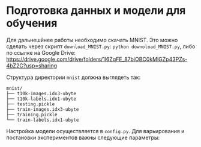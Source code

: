 # Подготовка данных и модели для обучения
Для дальнешйнее работы необходимо скачать MNIST. Это можно сделать через скрипт ```download_MNIST.py```:
```python downoload_MNIST.py```, 
либо по ссылке на Google Drive:
https://drive.google.com/drive/folders/1l6ZqFE_87biOBC0kMlGZp43PZs-4bZ2C?usp=sharing


Структура директории ```mnist``` должна выглядеть так:
```
mnist/
├── t10k-images.idx3-ubyte
├── t10k-labels.idx1-ubyte
├── testing.pickle
├── train-images.idx3-ubyte
├── training.pickle
└── train-labels.idx1-ubyte
```


Настройка модели осуществляется в ```config.py```. Для варьирования и постановки экспериментов важны следующие параметры:
